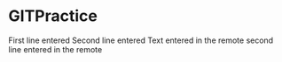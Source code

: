 # GITPractice
First line entered
Second line entered
Text entered in the remote
second line entered in the remote
